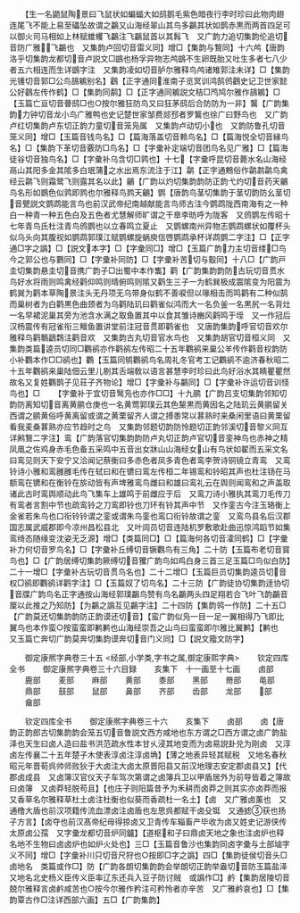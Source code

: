 <!-- { "loadSidebar": true } -->
　　【生一名鼯鼠陶景曰飞鼠状如蝙蝠大如鸱鹅毛紫色暗夜行李时珍曰此物肉翅连尾飞不能上易至礧坠故谓之鸓又山海经翠山其鸟多鸓其状如鹊赤黒而两首四足可以御火司马相如上林赋蜼蠼飞鸓注飞鸓鼠首以其髥飞　又广韵力追切集韵伦追切音防广雅飞鸓也　又集韵卢回切音雷义同】增□【集韵与鵹同】十六鸬【唐韵洛乎切集韵龙都切音卢説文□鷀也杨孚异物志鸬鷀不生卵既胎又吐生多者七八少者五六相连而生详鷀字注　又集韵凌如切音胪尔雅释鸟鸬诸雉郭注未详】□【集韵光镬切音郭□公鸟鴶鵴别名】鸖【正字通同淮南子览冥训鸿鹄鸧鸖史记卫世家懿公好鸖左传作鹤】□【集韵同鹬】□【正字通同鵴説文秸□鸤鸠尔雅作鴶鵴】□【玉篇亡亘切音瞢鸱□也○按尔雅狂防鸟又曰狂茅鸱后合防防为一非】鸗【广韵集韵力钟切音龙小鸟广雅鸭也史记楚世家邹费郯邳者罗鸗也徐广曰野鸟也　又广韵卢红切集韵卢东切正韵力童切音笼凫属　又集韵卢动切小也　又韵防鲁孔切音笼义同】增□【玉篇音钱鸟名】□【篇海落盖切音赖鸟名】□【篇海悦全切音縁鸟名】□【集韵下革切音覈防□鸟名】□【字彚补定端切音团鸟名见广雅】□【篇海徒谷切音独鸟名】□【字彚补乌含切□鹑也】十七【字彚呼昆切音薨水名山海经鬲山其阳多金其隂多白珉蒲之水出焉东流注于江】鹴【正字通鷞俗作鹴鹔鹴鸟禽经云鹴飞则霜鹭飞则露其名以此】鸙【广韵以灼切集韵韵防正韵弋灼切音药天鸙鸟名形如鷃色似鹑即鹨也尔雅释鸟鹨天鸙】鹦【唐韵鸟茎切集韵于茎切韵防幺茎切音甖説文鹦鹉能言鸟也前汉武帝纪南越献能言鸟师古注今鹦鹉陇西南海有之一种白一种青一种五色白及五色者尤慧解师旷谓之干臯李昉呼为陇客　又鸧鹦左传昭十七年青鸟氏杜注青鸟鸧鹦也以立春鸣立夏止　又鹦螺南州异物志鹦鹉螺状如覆杯头似乌头向其腹视如鹦鹉郭璞江赋鹦螺旋蜗庾信啓鹦鹉承杯详鹉鹦二字注】□【正字通□字之譌】□【説文本字】□【字彚同□】增□【玉篇广韵力主切音缕□鸟今之郭公也与鷜同】□【字彚补同防】□【字彚补苦切与鷇同】十八□【广韵戸圭切集韵悬圭切音携广韵子□出蜀中本作雟】鹳【广韵集韵韵防古玩切音贯水鸟好水将雨则鸣禽经鹳仰鸣则晴俯鸣则隂又鹳生三子一为鹤巽极成震隂变为阳震为鹤巽为鹳本草陶景注头无丹项无乌带身似鹤不善唳但以喙相击而鸣鹳有二种似鹄而巢树者为白鹳黒色曲颈者为乌鹳陆玑曰鹳雀似鸿而大一名负釜一名黒尻一名背灶一名早裙泥巢其旁为池含水满之取鱼置其中以食其雏诗豳风鹳鸣于垤　又一作冠后汉杨震传有冠雀衔三鳣鱼置讲堂前注冠音贯即鹳雀也　又唐韵集韵呼官切音欢尔雅释鸟鹳鷒鶝鶔注鹳音欢　又集韵古丸切音官水鸟也　又集韵胡官切音桓义同　又集韵类篇逵员切同□鸜鹆亦作鹳鹆左传昭二十五年鸜鹆来巢公羊传作鹳音权韵防小补鸜本作□□鹆也】鸜【玉篇同鸲鸜鹆鸟名周礼冬官考工记鸜鹆不逾济春秋昭二十五年鸜鹆来巢陆佃云里儿剔其舌端敎以语言甚慧李时珍曰此鸟好浴水其睛瞿瞿然故名又复姓鸜鹊子见荘子齐物论】增□【字彚补与鸓同】□【字彚补许运切音训怪鸟也】□
　　【字彚补于宜切音鹥凫也亦作□□】十九鹂【广韵吕支切集韵邻知切韵防离知切音离黄鹂仓庚也一名黄莺郭璞云其色黧黒而黄因名之陆玑云黄鹂留关西谓之鹂黄俗呼黄离留或谓之黄栗留齐人谓之搏黍常以葚熟时来桑闲里语曰黄栗留看我麦桑葚熟亦应节趋时之鸟　又集韵邻题切韵防怜题切正韵邻溪切音黎义同互详鹒鵹二字注】鸾【广韵落官切集韵韵防卢丸切正韵卢官切音銮神鸟也赤神之精凤凰之佐鸡身赤毛色备五采鸣中五音出女牀山山海经女山有鸟状如翟而五采文名曰鸾见则天下安宁又洽闻记蔡衡曰多赤色者凤多青色者鸾李贺诗铜镜立青鸾　又鸾铃诗小雅和鸾雝雝毛传在轼曰和在镳曰鸾左传桓二年锡鸾和铃昭其声也杜注钖在马额鸾在镳和在衡铃在旂动皆有声埤雅鸾鸟雌曰和雄曰鸾礼云在舆则闻鸾和之声盖取诸此古时鸾舆顺动此鸟飞集车上雄鸣于前雌应于后　又鸾刀诗小雅执其鸾刀毛传刀有鸾者言割中节也疏鸾铃之刀鸾即铃也刀环有铃其声中节　又作銮古今注玉辂衡上金雀若朱鸟也口衔铃铃谓之銮或谓朱鸟銮也鸾口衔铃故谓之銮　又鸾鸟县名后汉郡国志属武威郡即今凉州昌松县北　又叶闾员切音连陆机罗敷歌赴曲迅惊鸿蹈节如集鸾绮态随缘变沈姿无乏源】增□【类篇同□】□【篇海何各切音瀖同鹤】□【字彚补力何切音罗鸟名】□【字彚补丘缚切音镢鸜鸟有三角】二十防【玉篇布老切音寳鸟也】□【广韵居缚切集韵厥缚切音玃广韵鸟如鸡白身三首三足玉篇□鸟似白防】二十一增□【字彚补古玩切音贯鸟名也】二十二增□【玉篇巨员切集韵逵员切音权□鹆即鸜鹆详鹳字注】□【玉篇奴了切鸟名】二十三防【广韵徒协切集韵逹协切音牒广韵鸟名正字通按山海经郭璞鸓鸟赞有鸟名鸓两头四足翔若合飞叶飞韵鸓音厘以此推之乃知防】【为鸓之譌互见鸓字注】二十四防【集韵鸰一作防】二十五□【广韵莫还切集韵韵防正韵谟还切音】【蛮广韵似凫一目一足一翼相得乃飞即比翼鸟也本作蛮○按蛮蛮即鹣鹣也山海经崇吾之山鸟曰蛮蛮即尔雅比翼鹣】【鹣也　又玉篇亡奔切广韵莫奔切集韵谟奔切音门义同】□【説文籀文防字】

　　御定康熈字典卷三十五
<经部,小学类,字书之属,御定康熙字典>
　　钦定四库全书
　　御定康熈字典卷三十六目録
　　亥集下　十一画至十七画
　　卤部
　　鹿部
　　麦部
　　麻部
　　黄部
　　黍部
　　黑部
　　黹部
　　黾部
　　鼎部
　　鼓部
　　鼠部
　　鼻部
　　齐部
　　齿部
　　龙部
　　部
　　龠部

　　钦定四库全书
　　御定康熈字典卷三十六
　　亥集下
　　卤部
　　卤【唐韵正韵郎古切集韵韵会笼五切音鲁説文西方咸地也东方谓之□西方谓之卤广韵盐泽也天生曰卤人造曰盐书洪范疏水性本甘乆浸其地变而为卤易説卦兑为刚卤　又淳卤左传襄二十五年楚子木使表淳卤注淳卤埆】【薄之地表异轻其赋税　又地名春秋昭元年晋荀呉帅师败狄于大卤注大卤太原晋阳县又前汉地理志安定郡卤县又】【代郡卤成县　又卤簿汉官仪天子车驾次第谓之卤簿兵卫以甲盾居外为前导皆着之簿故曰卤簿　又卤莽轻脱苟且】【也庄子则阳篇昔予为禾耕而卤莽之则其实亦卤莽而报　又香草名尔雅释草杜土卤注杜衡也似葵而香疏杜一名土】【卤　又广雅卤薰也　又通橹大盾也前汉项籍传流血漂卤注卤盾也左思呉都赋干卤殳铤　又通摅获也扬子方言】【卤夺也前汉髙帝纪毋得掠卤又卫青传车辎畜产毕收为卤又姓史记游侠传太原卤公孺　又字彚龙都切音炉同鑪】【道枢和子曰鼎卤天地之象也注卤炉也释名地不生物曰卤卤炉也如炉火处也】三□【玉篇音鲁沙也集韵同卤字彚与土部塷字义不同】增□【字彚补川只切音尺狩也○按即□字之譌】四□【集韵徒侯切音头□卤地名　类篇或作□】防【广韵各朗切集韵韵会举朗切正韵举盎切音防玉篇盐泽　又地名北史杨义臣传义臣率辽东还兵入豆子防讨贼　或譌作□】鹶【集韵居陵切音兢尔雅释言卤鹶咸苦也○按今尔雅作矜注可矜怜者亦辛苦　又广雅鹶哀也】□【集韵覃古作□注详西部六画】五□【广韵集韵】
